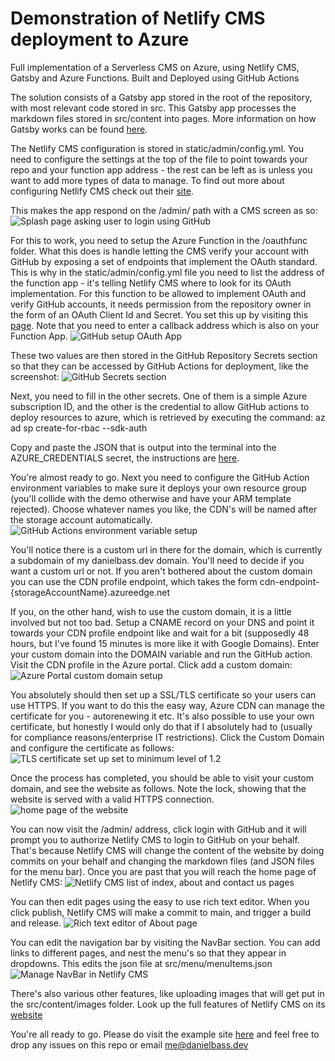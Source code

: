 # Demonstration of Netlify CMS deployment to Azure

 Full implementation of a Serverless CMS on Azure, using Netlify CMS, Gatsby and Azure Functions. Built and Deployed using GitHub Actions

 The solution consists of a Gatsby app stored in the root of the repository, with most relevant code stored in src.
 This Gatsby app processes the markdown files stored in src/content into pages. More information on how Gatsby works can be found [here](https://www.gatsbyjs.com/).

 The Netlify CMS configuration is stored in static/admin/config.yml. You need to configure the settings at the top of the file to point towards your repo and your function app address - the rest can be left as is unless you want to add more types of data to manage. To find out more about configuring Netlify CMS check out their [site](https://www.netlifycms.org/docs/github-backend/).
 
 This makes the app respond on the /admin/ path with a CMS screen as so:
 ![Splash page asking user to login using GitHub](https://github.com/deepbass/serverless-cms-azure/raw/main/readme-images/serverless-cms-admin-login.PNG)

 For this to work, you need to setup the Azure Function in the /oauthfunc folder. What this does is handle letting the CMS verify your account with GitHub by exposing a set of endpoints that implement the OAuth standard. This is why in the static/admin/config.yml file you need to list the address of the function app - it's telling Netlify CMS where to look for its OAuth implementation. For this function to be allowed to implement OAuth and verify GitHub accounts, it needs permission from the repository owner in the form of an OAuth Client Id and Secret. You set this up by visiting this [page](https://github.com/settings/applications/new). Note that you need to enter a callback address which is also on your Function App.
 ![GitHub setup OAuth App](https://github.com/deepbass/serverless-cms-azure/raw/main/readme-images/serverless-cms-github-oauth-app.PNG)

 These two values are then stored in the GitHub Repository Secrets section so that they can be accessed by GitHub Actions for deployment, like the screenshot:
 ![GitHub Secrets section](https://github.com/deepbass/serverless-cms-azure/raw/main/readme-images/serverless-cms-github-secrets.PNG)

 Next, you need to fill in the other secrets. One of them is a simple Azure subscription ID, and the other is the credential to allow GitHub actions to deploy resources to azure, which is retrieved by executing the command: az ad sp create-for-rbac --sdk-auth

 Copy and paste the JSON that is output into the terminal into the AZURE_CREDENTIALS secret, the instructions are [here](https://github.com/marketplace/actions/azure-login).

 You're almost ready to go. Next you need to configure the GitHub Action environment variables to make sure it deploys your own resource group (you'll collide with the demo otherwise and have your ARM template rejected). Choose whatever names you like, the CDN's will be named after the storage account automatically.
 ![GitHub Actions environment variable setup](https://github.com/deepbass/serverless-cms-azure/raw/main/readme-images/serverless-cms-github-actions-env.PNG)

 You'll notice there is a custom url in there for the domain, which is currently a subdomain of my danielbass.dev domain. You'll need to decide if you want a custom url or not. If you aren't bothered about the custom domain you can use the CDN profile endpoint, which takes the form cdn-endpoint-{storageAccountName}.azureedge.net

 If you, on the other hand, wish to use the custom domain, it is a little involved but not too bad. Setup a CNAME record on your DNS and point it towards your CDN profile endpoint like and wait for a bit (supposedly 48 hours, but I've found 15 minutes is more like it with Google Domains). Enter your custom domain into the DOMAIN variable and run the GitHub action. Visit the CDN profile in the Azure portal. Click add a custom domain:
 ![Azure Portal custom domain setup](https://github.com/deepbass/serverless-cms-azure/raw/main/readme-images/serverless-cms-azure-custom-domain.PNG)

 You absolutely should then set up a SSL/TLS certificate so your users can use HTTPS. If you want to do this the easy way, Azure CDN can manage the certificate for you - autorenewing it etc. It's also possible to use your own certificate, but honestly I would only do that if I absolutely had to (usually for compliance reasons/enterprise IT restrictions). Click the Custom Domain and configure the certificate as follows:
 ![TLS certificate set up set to minimum level of 1.2](https://github.com/deepbass/serverless-cms-azure/raw/main/readme-images/serverless-cms-azure-tls-certificate.PNG)

 Once the process has completed, you should be able to visit your custom domain, and see the website as follows. Note the lock, showing that the website is served with a valid HTTPS connection.
 ![home page of the website](https://github.com/deepbass/serverless-cms-azure/raw/main/readme-images/serverless-cms-home-page.PNG)

 You can now visit the /admin/ address, click login with GitHub and it will prompt you to authorize Netlify CMS to login to GitHub on your behalf. That's because Netlify CMS will change the content of the website by doing commits on your behalf and changing the markdown files (and JSON files for the menu bar). Once you are past that you will reach the home page of Netlify CMS:
 ![Netlify CMS list of index, about and contact us pages](https://github.com/deepbass/serverless-cms-azure/raw/main/readme-images/serverless-cms-list-pages.PNG)

 You can then edit pages using the easy to use rich text editor. When you click publish, Netlify CMS will make a commit to main, and trigger a build and release.
 ![Rich text editor of About page](https://github.com/deepbass/serverless-cms-azure/raw/main/readme-images/serverless-cms-richtexteditor.PNG)

 You can edit the navigation bar by visiting the NavBar section. You can add links to different pages, and nest the menu's so that they appear in dropdowns. This edits the json file at src/menu/menuItems.json
 ![Manage NavBar in Netlify CMS](https://github.com/deepbass/serverless-cms-azure/raw/main/readme-images/serverless-cms-edit-navbar.PNG)

 There's also various other features, like uploading images that will get put in the src/content/images folder. Look up the full features of Netlify CMS on its [website](https://www.netlifycms.org/)

 You're all ready to go. Please do visit the example site [here](https://serverlesscms.danielbass.dev) and feel free to drop any issues on this repo or email me@danielbass.dev